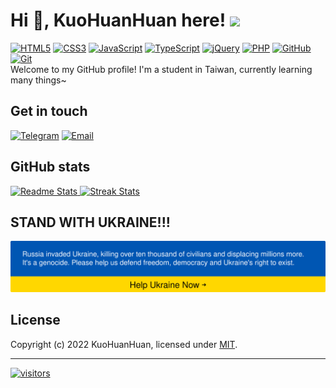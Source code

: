 <!--
**kuohuanhuan/kuohuanhuan** is a ✨ _special_ ✨ repository because its `README.md` (this file) appears on your GitHub profile.
-->
<!-- Title-->
# Hi 👋, KuoHuanHuan here! <img src="https://c.tenor.com/sAWDvQPwGPcAAAAC/mochi-cat.gif" width="40" type="image/gif"/>
<!-- Badges-->
[![HTML5](https://img.shields.io/badge/-HTML5-e34c26?logo=html5&logoColor=white&style=flat)](https://www.w3.org)
[![CSS3](https://img.shields.io/badge/-CSS3-2965f1?logo=css3&logoColor=white&style=flat)](https://www.w3.org)
[![JavaScript](https://img.shields.io/badge/-JavaScript-f0db4f?logo=javascript&logoColor=white&style=flat)](https://javascript.com)
[![TypeScript](https://img.shields.io/badge/-TypeScript-007acc?logo=typescript&logoColor=white&style=flat)](https://www.typescriptlang.org)
[![jQuery](https://img.shields.io/badge/-jQuery-0769ad?logo=jquery&logoColor=white&style=flat)](https://jquery.com)
[![PHP](https://img.shields.io/badge/-PHP-59537b?logo=php&logoColor=white&style=flat)](https://www.php.net)
[![GitHub](https://img.shields.io/badge/-GitHub-000000?logo=github&logoColor=white&style=flat)](https://github.com)
[![Git](https://img.shields.io/badge/-Git-f34f29?logo=git&logoColor=white&style=flat)](https://git-scm.com)
<br/>
Welcome to my GitHub profile! I'm a student in Taiwan, currently learning many things~

## Get in touch
[![Telegram](https://img.shields.io/badge/-Telegram-007acc?logo=telegram&logoColor=white&style=for-the-badge)](https://telegram.me/KuoHuanHuan)
[![Email](https://img.shields.io/badge/-Email-8a92c7?logo=protonmail&logoColor=white&style=for-the-badge)](mailto:huanhuankuo@protonmail.com)

## GitHub stats

[
  ![Readme Stats](https://github-readme-stats.vercel.app/api?username=kuohuanhuan&theme=merko)
  ![Streak Stats](https://github-readme-streak-stats.herokuapp.com/?user=kuohuanhuan&theme=react&border=61dafb&hide_border=true)
](https://github.com/kuohuanhuan)

## STAND WITH UKRAINE!!!
[![Stand With Ukraine](https://raw.githubusercontent.com/vshymanskyy/StandWithUkraine/main/banner2-direct.svg)](https://stand-with-ukraine.pp.ua)

## License
Copyright (c) 2022 KuoHuanHuan, licensed under [MIT](https://github.com/kuohuanhuan/kuohuanhuan/blob/master/LICENSE).

---

<!-- Visitors count-->
[![visitors](https://hits.dwyl.com/kuohuanhuan/kuohuanhuan.svg?style=flat)](http://hits.dwyl.com/kuohuanhuan/kuohuanhuan)
